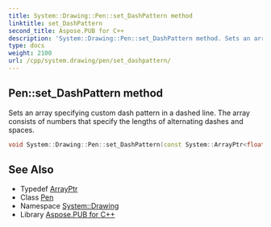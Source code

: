 ```yaml
---
title: System::Drawing::Pen::set_DashPattern method
linktitle: set_DashPattern
second_title: Aspose.PUB for C++
description: 'System::Drawing::Pen::set_DashPattern method. Sets an array specifying custom dash pattern in a dashed line. The array consists of numbers that specify the lengths of alternating dashes and spaces in C++.'
type: docs
weight: 2100
url: /cpp/system.drawing/pen/set_dashpattern/
---
```

## Pen::set_DashPattern method


Sets an array specifying custom dash pattern in a dashed line. The array consists of numbers that specify the lengths of alternating dashes and spaces.

```cpp
void System::Drawing::Pen::set_DashPattern(const System::ArrayPtr<float> &value)
```

## See Also

* Typedef [ArrayPtr](../../../system/arrayptr/)
* Class [Pen](../)
* Namespace [System::Drawing](../../)
* Library [Aspose.PUB for C++](../../../)
